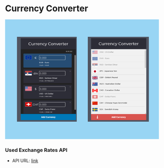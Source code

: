 # Currency Converter

![Design preview for the Currency Converter](Preview.jpg)

### Used Exchange Rates API

- API URL: [link](https://exchangeratesapi.io/)